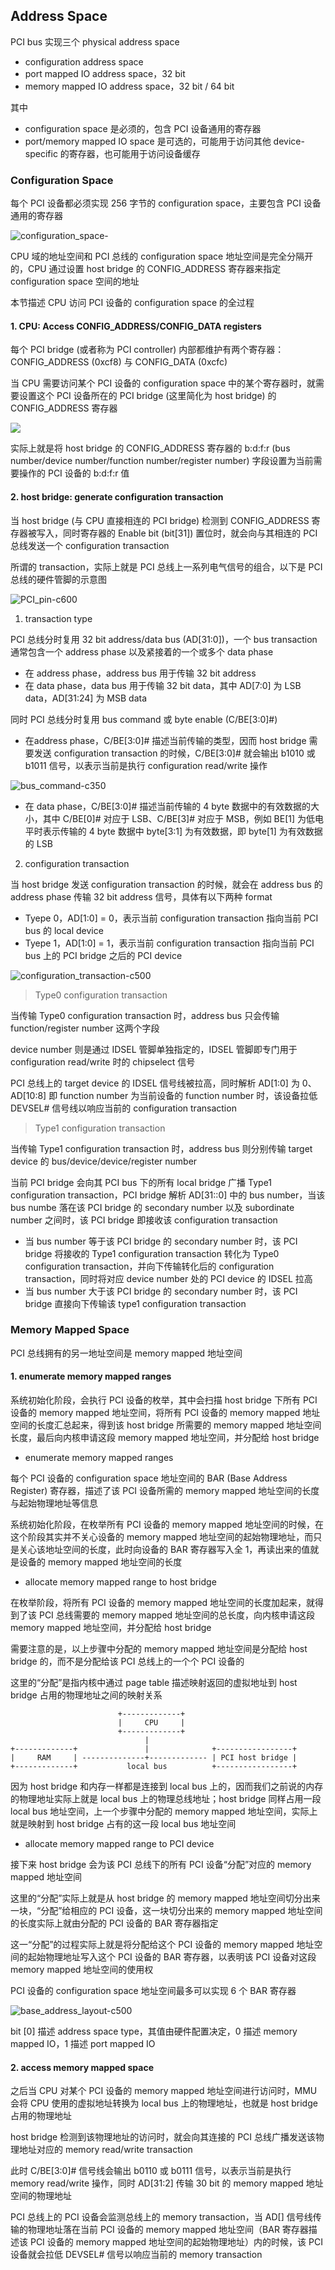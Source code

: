 ## Address Space

PCI bus 实现三个 physical address space

- configuration address space
- port mapped IO address space，32 bit
- memory mapped IO address space，32 bit / 64 bit

其中

- configuration space 是必须的，包含 PCI 设备通用的寄存器
- port/memory mapped IO space 是可选的，可能用于访问其他 device-specific 的寄存器，也可能用于访问设备缓存


### Configuration Space

每个 PCI 设备都必须实现 256 字节的 configuration space，主要包含 PCI 设备通用的寄存器

![configuration_space-](media/16116308552205/14895454461099.jpg)

CPU 域的地址空间和 PCI 总线的 configuration space 地址空间是完全分隔开的，CPU 通过设置 host bridge 的 CONFIG_ADDRESS 寄存器来指定 configuration space 空间的地址


本节描述 CPU 访问 PCI 设备的 configuration space 的全过程

#### 1. CPU: Access CONFIG_ADDRESS/CONFIG_DATA registers

每个 PCI bridge (或者称为 PCI controller) 内部都维护有两个寄存器：CONFIG_ADDRESS (0xcf8) 与 CONFIG_DATA (0xcfc)

当 CPU 需要访问某个 PCI 设备的 configuration space 中的某个寄存器时，就需要设置这个 PCI 设备所在的 PCI bridge (这里简化为 host bridge) 的 CONFIG_ADDRESS 寄存器

![](media/16116308552205/16116320643188.jpg)

实际上就是将 host bridge 的 CONFIG_ADDRESS 寄存器的 b:d:f:r (bus number/device number/function number/register number) 字段设置为当前需要操作的 PCI 设备的 b:d:f:r 值


#### 2. host bridge: generate configuration transaction

当 host bridge (与 CPU 直接相连的 PCI bridge) 检测到 CONFIG_ADDRESS 寄存器被写入，同时寄存器的 Enable bit (bit[31]) 置位时，就会向与其相连的 PCI 总线发送一个 configuration transaction


所谓的 transaction，实际上就是 PCI 总线上一系列电气信号的组合，以下是 PCI 总线的硬件管脚的示意图

![PCI_pin-c600](media/16116308552205/14898287900160.jpg)


1. transaction type

PCI 总线分时复用 32 bit address/data bus (AD[31:0])，一个 bus transaction 通常包含一个 address phase 以及紧接着的一个或多个 data phase

- 在 address phase，address bus 用于传输 32 bit address
- 在 data phase，data bus 用于传输 32 bit data，其中 AD[7:0] 为 LSB data，AD[31:24] 为 MSB data


同时 PCI 总线分时复用 bus command 或 byte enable (C/BE[3:0]#)

- 在address phase，C/BE[3:0]# 描述当前传输的类型，因而 host bridge 需要发送 configuration transaction 的时候，C/BE[3:0]# 就会输出 b1010 或 b1011 信号，以表示当前是执行 configuration read/write 操作

![bus_command-c350](media/16116308552205/14899064074623.jpg)

- 在 data phase，C/BE[3:0]# 描述当前传输的 4 byte 数据中的有效数据的大小，其中 C/BE[0]# 对应于 LSB、C/BE[3]# 对应于 MSB，例如 BE[1] 为低电平时表示传输的 4 byte 数据中 byte[3:1] 为有效数据，即 byte[1] 为有效数据的 LSB


2. configuration transaction

当 host bridge 发送 configuration transaction 的时候，就会在 address bus 的 address phase 传输 32 bit address 信号，具体有以下两种 format

- Tyepe 0，AD[1:0] = 0，表示当前 configuration transaction 指向当前 PCI bus 的 local device
- Tyepe 1，AD[1:0] = 1，表示当前 configuration transaction 指向当前 PCI bus 上的 PCI bridge 之后的 PCI device

![configuration_transaction-c500](media/16116308552205/14899094779486.jpg)


> Type0 configuration transaction

当传输 Type0 configuration transaction 时，address bus 只会传输 function/register number 这两个字段

device number 则是通过 IDSEL 管脚单独指定的，IDSEL 管脚即专门用于 configuration read/write 时的 chipselect 信号

PCI 总线上的 target device 的 IDSEL 信号线被拉高，同时解析 AD[1:0] 为 0、AD[10:8] 即 function number 为当前设备的 function number 时，该设备拉低 DEVSEL# 信号线以响应当前的 configuration transaction


> Type1 configuration transaction

当传输 Type1 configuration transaction 时，address bus 则分别传输 target device 的 bus/device/device/register number

当前 PCI bridge 会向其 PCI bus 下的所有 local bridge 广播 Type1 configuration transaction，PCI bridge 解析 AD[31::0] 中的 bus number，当该 bus numbe 落在该 PCI bridge 的 secondary number 以及 subordinate number 之间时，该 PCI bridge 即接收该 configuration transaction

- 当 bus number 等于该 PCI bridge 的 secondary number 时，该 PCI bridge 将接收的 Type1 configuration transaction 转化为 Type0 configuration transaction，并向下传输转化后的 configuration transaction，同时将对应 device number 处的 PCI device 的 IDSEL 拉高
- 当 bus number 大于该 PCI bridge 的 secondary number 时，该 PCI bridge 直接向下传输该 type1 configuration transaction




### Memory Mapped Space

PCI 总线拥有的另一地址空间是 memory mapped 地址空间

#### 1. enumerate memory mapped ranges

系统初始化阶段，会执行 PCI 设备的枚举，其中会扫描 host bridge 下所有 PCI 设备的 memory mapped 地址空间，将所有 PCI 设备的 memory mapped 地址空间的长度汇总起来，得到该 host bridge 所需要的 memory mapped 地址空间长度，最后向内核申请这段 memory mapped 地址空间，并分配给 host bridge

- enumerate memory mapped ranges

每个 PCI 设备的 configuration space 地址空间的 BAR (Base Address Register) 寄存器，描述了该 PCI 设备所需的 memory mapped 地址空间的长度与起始物理地址等信息

系统初始化阶段，在枚举所有 PCI 设备的 memory mapped 地址空间的时候，在这个阶段其实并不关心设备的 memory mapped 地址空间的起始物理地址，而只是关心该地址空间的长度，此时向设备的 BAR 寄存器写入全 1，再读出来的值就是设备的 memory mapped 地址空间的长度


- allocate memory mapped range to host bridge

在枚举阶段，将所有 PCI 设备的 memory mapped 地址空间的长度加起来，就得到了该 PCI 总线需要的 memory mapped 地址空间的总长度，向内核申请这段 memory mapped 地址空间，并分配给 host bridge

需要注意的是，以上步骤中分配的 memory mapped 地址空间是分配给 host bridge 的，而不是分配给该 PCI 总线上的一个个 PCI 设备的

这里的“分配”是指内核中通过 page table 描述映射返回的虚拟地址到 host bridge 占用的物理地址之间的映射关系

```
                        +-------------+
                        |     CPU     |
                        +-------------+
                              |
+-------------+               |              +-----------------+
|     RAM     | --------------+------------- | PCI host bridge |
+-------------+           local bus          +-----------------+
```

因为 host bridge 和内存一样都是连接到 local bus 上的，因而我们之前说的内存的物理地址实际上就是 local bus 上的物理总线地址；host bridge 同样占用一段 local bus 地址空间，上一个步骤中分配的 memory mapped 地址空间，实际上就是映射到 host bridge 占有的这一段 local bus 地址空间


- allocate memory mapped range to PCI device

接下来 host bridge 会为该 PCI 总线下的所有 PCI 设备“分配”对应的 memory mapped 地址空间

这里的“分配”实际上就是从 host bridge 的 memory mapped 地址空间切分出来一块，“分配”给相应的 PCI 设备，这一块切分出来的 memory mapped 地址空间的长度实际上就由分配的 PCI 设备的 BAR 寄存器指定

这一“分配”的过程实际上就是将分配给这个 PCI 设备的 memory mapped 地址空间的起始物理地址写入这个 PCI 设备的 BAR 寄存器，以表明该 PCI 设备对这段 memory mapped 地址空间的使用权


PCI 设备的 configuration space 地址空间最多可以实现 6 个 BAR 寄存器

![base_address_layout-c500](media/16116308552205/14895501939034.jpg)

bit [0] 描述 address space type，其值由硬件配置决定，0 描述 memory mapped IO，1 描述 port mapped IO


#### 2. access memory mapped space

之后当 CPU 对某个 PCI 设备的 memory mapped 地址空间进行访问时，MMU 会将 CPU 使用的虚拟地址转换为 local bus 上的物理地址，也就是 host bridge 占用的物理地址

host bridge 检测到该物理地址的访问时，就会向其连接的 PCI 总线广播发送该物理地址对应的 memory read/write transaction

此时 C/BE[3:0]# 信号线会输出 b0110 或 b0111 信号，以表示当前是执行 memory read/write 操作，同时 AD[31:2] 传输 30 bit 的 memory mapped 地址空间的物理地址

PCI 总线上的 PCI 设备会监测总线上的 memory transaction，当 AD[] 信号线传输的物理地址落在当前 PCI 设备的 memory mapped 地址空间（BAR 寄存器描述该 PCI 设备的 memory mapped 地址空间的起始物理地址）内的时候，该 PCI 设备就会拉低 DEVSEL# 信号以响应当前的 memory transaction
